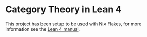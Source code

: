 # Category Theory in Lean 4

This project has been setup to be used with Nix Flakes, for more information see the [Lean 4 manual](https://leanprover.github.io/lean4/doc/setup.html#nix-setup).
